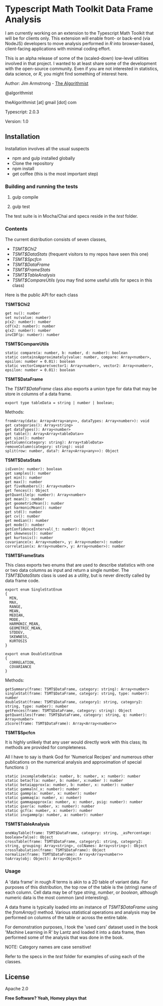 # Typescript Math Toolkit Data Frame Analysis

I am currently working on an extension to the Typescript Math Toolkit that will be for clients only.  This extension will enable front- or back-end (via NodeJS) developers to move analysis performed in _R_ into browser-based, client-facing applications with minimal coding effort.

This is an alpha release of some of the (scaled-down) low-level utilities involved in that project.  I wanted to at least share some of the development with the open-source community.  Even if you are not interested in statistics, data science, or _R_, you might find something of interest here.

Author:  Jim Armstrong - [The Algorithmist]

@algorithmist

theAlgorithmist [at] gmail [dot] com

Typescript: 2.0.3

Version: 1.0


## Installation

Installation involves all the usual suspects

  - npm and gulp installed globally
  - Clone the repository
  - npm install
  - get coffee (this is the most important step)


### Building and running the tests

1. gulp compile

2. gulp test

The test suite is in Mocha/Chai and specs reside in the _test_ folder.


### Contents

The current distribution consists of seven classes,

- _TSMT$Chi2_
- _TSMT$DataStats_ (frequent visitors to my repos have seen this one)
- _TSMT$Spcfcn_
- _TSMT$DataFrame_
- _TSMT$FrameStats_
- _TSMT$TableAnalysis_
- _TSMT$CompareUtils_  (you may find some useful utils for specs in this class)


Here is the public API for each class

**TSMT$Chi2**

```
get nu(): number
set nu(value: number)
p(x2: number): number
cdf(x2: number): number
q(x2: number): number
invCDF(p: number): number
```

**TSMT$CompareUtils**

```
static compare(a: number, b: number, d: number): boolean
static containsApproximately(value: number, compare: Array<number>, epsilon: number = 0.01): boolean
static vectorCompare(vector1: Array<number>, vector2: Array<number>, epsilon: number = 0.01): boolean
```

**TSMT$DataFrame**

The _TSMT$DataFrame_ class also exports a union type for data that may be store in columns of a data frame.

```
export type tableData = string | number | boolean;
```

Methods:

```
fromArray(data: Array<Array<any>>, dataTypes: Array<number>): void
get categories(): Array<string>
get dataTypes(): Array<number>
get table(): Array<Array<tableData>>
get size(): number
getColumn(category: string): Array<tableData>
removeColumn(category: string): void
split(row: number, data?: Array<Array<any>>): Object
```

**TSMT$DataStats**

```
isEven(n: number): boolean
get samples(): number
get min(): number
get max(): number
get fiveNumbers(): Array<number>
get fences(): Object
getQuantile(p: number): Array<number>
get mean(): number
get geometricMean(): number
get harmonicMean(): number
get std(): number
get cv(): number
get median(): number
get mode(): number
getConfidenceInterval(_t: number): Object
get skewness(): number
get kurtosis(): number
covariance(x: Array<number>, y: Array<number>): number
correlation(x: Array<number>, y: Array<number>): number
```

**TSMT$FrameStats**

This class exports two enums that are used to describe statistics with one or two data columns as input and return a single number.  The _TSMT$DataStats_ class is used as a utility, but is never directly called by data frame code.

```
export enum SingleStatEnum
{
  MIN,
  MAX,
  RANGE,
  MEAN,
  MEDIAN,
  MODE,
  HARMONIC_MEAN,
  GEOMETRIC_MEAN,
  STDDEV,
  SKEWNESS,
  KURTOSIS
}

export enum DoubleStatEnum
{
  CORRELATION,
  COVARIANCE
}
```

Methods:

```
getSummary(frame: TSMT$DataFrame, category: string): Array<number>
singleStat(frame: TSMT$DataFrame, category: string, type: number): number
doubleStat(frame: TSMT$DataFrame, category1: string, category2: string, type: number): number
getFences(frame: TSMT$DataFrame, category: string): Object
getQuantiles(frame: TSMT$DataFrame, category: string, q: number): Array<number>
zScore(frame: TSMT$DataFrame): Array<Array<number>>
```

**TSMT$Spcfcn**

It is highly unlikely that any user would directly work with this class; its methods are provided for completeness.

All I have to say is thank God for 'Numerical Recipes' and numerous other publications on the numerical analysis and approximation of special functions :)


```
static incompleteBeta(a: number, b: number, x: number): number
static betacf(a: number, b: number, x:number ): number
static betaiapprox(a: number, b: number, x: number): number
static gammaln(_x: number): number
static gammp(a: number, x: number): number
static gammaq(a: number, x: number)
static gammapapprox(a: number, x: number, psig: number): number
static gser(a: number, x: number): number
static gcf(a: number, x: number): number
static invgammp(p: number, a: number): number
```

**TSMT$TableAnalysis**

```
oneWayTable(frame: TSMT$DataFrame, category: string, _asPercentage: boolean=false): Object
crossTable(frame: TSMT$DataFrame, category1: string, category2: string, grouping: Array<string>, colNames: Array<string>): Object
crossTabulation(frame: TSMT$DataFrame): Object
normalize(frame: TSMT$DataFrame): Array<Array<number>>
toArray(obj: Object): Array<Object>
```

### Usage

A 'data frame' in rough _R_ terms is akin to a 2D table of variant data.  For purposes of this distribution, the top row of the table is the (string) name of each column.  Cell data may be of type _string_, _number_, or _boolean_, although numeric data is the most common (and interesting).

A data frame is typically loaded into an instance of _TSMT$DataFrame_ using the _fromArray()_ method.  Various statistical operations and analysis may be performed on columns of the table or across the entire table.

For demonstration purposes, I took the 'used cars' dataset used in the book 'Machine Learning in R' by Lantz and loaded it into a data frame, then performed some of the analysis that was done in the book.

NOTE: Category names are case sensitive!

Refer to the specs in the _test_ folder for examples of using each of the classes.


License
----

Apache 2.0

**Free Software? Yeah, Homey plays that**

[//]: # (kudos http://stackoverflow.com/questions/4823468/store-comments-in-markdown-syntax)

[The Algorithmist]: <https://www.linkedin.com/in/jimarmstrong>

